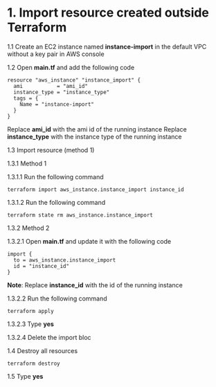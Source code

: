# 1. Import resource created outside Terraform 
1.1 Create an EC2 instance named **instance-import** in the default VPC without a key pair in AWS console

1.2 Open **main.tf** and add the following code
```
resource "aws_instance" "instance_import" {
  ami           = "ami_id"
  instance_type = "instance_type"
  tags = {
    Name = "instance-import"
  }
}
```

Replace **ami_id** with the ami id of the running instance
Replace **instance_type** with the instance type of the running instance

1.3 Import resource (method 1)

1.3.1 Method 1

1.3.1.1 Run the following command
```
terraform import aws_instance.instance_import instance_id
```

1.3.1.2 Run the following command
```
terraform state rm aws_instance.instance_import 
```

1.3.2 Method 2

1.3.2.1 Open **main.tf** and update it with the following code
```
import {
  to = aws_instance.instance_import
  id = "instance_id"
}
```
**Note**: Replace **instance_id** with the id of the running instance

1.3.2.2 Run the following command
```
terraform apply
```
1.3.2.3 Type **yes**

1.3.2.4 Delete the import bloc

1.4 Destroy all resources
```
terraform destroy
```
1.5 Type **yes**